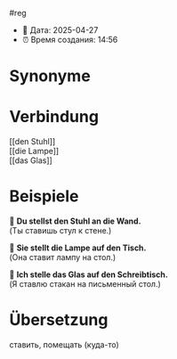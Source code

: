 #reg
- 📍 Дата: 2025-04-27
- ⏰ Время создания: 14:56
# Synonyme

# Verbindung 
[[den Stuhl]]  
[[die Lampe]]  
[[das Glas]]
# Beispiele
🔹 **Du stellst den Stuhl an die Wand.**  
(Ты ставишь стул к стене.)

🔹 **Sie stellt die Lampe auf den Tisch.**  
(Она ставит лампу на стол.)

🔹 **Ich stelle das Glas auf den Schreibtisch.**  
(Я ставлю стакан на письменный стол.)
# Übersetzung
ставить, помещать (куда-то)